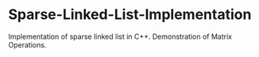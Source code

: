 # Sparse-Linked-List-Implementation
Implementation of sparse linked list in C++. Demonstration of Matrix Operations.
